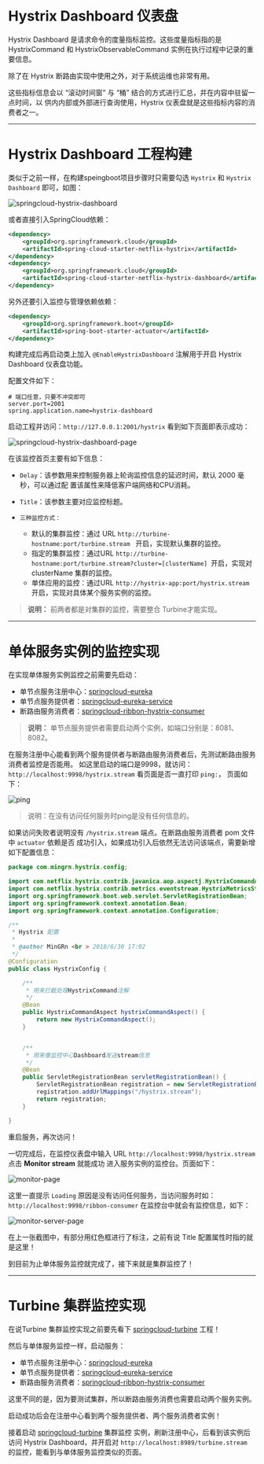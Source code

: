 # Hystrix Dashboard 仪表盘

Hystrix Dashboard 是请求命令的度量指标监控。这些度量指标指的是 HystrixCommand 和
HystrixObservableCommand 实例在执行过程中记录的重要信息。

除了在 Hystrix 断路由实现中使用之外，对于系统运维也非常有用。

这些指标信息会以 “滚动时间窗” 与 “桶” 结合的方式进行汇总，并在内容中驻留一点时间，以
供内内部或外部进行查询使用，Hystrix 仪表盘就是这些指标内容的消费者之一。

----

# Hystrix Dashboard 工程构建

类似于之前一样，在构建speingboot项目步骤时只需要勾选 `Hystrix` 和 `Hystrix Dashboard`
即可，如图：

![springcloud-hystrix-dashboard](images/springcloud-hystrix-dashboard.png)

或者直接引入SpringCloud依赖：

```xml
<dependency>
    <groupId>org.springframework.cloud</groupId>
    <artifactId>spring-cloud-starter-netflix-hystrix</artifactId>
</dependency>
<dependency>
    <groupId>org.springframework.cloud</groupId>
    <artifactId>spring-cloud-starter-netflix-hystrix-dashboard</artifactId>
</dependency>
```

另外还要引入监控与管理依赖依赖：

```xml
<dependency>
    <groupId>org.springframework.boot</groupId>
    <artifactId>spring-boot-starter-actuator</artifactId>
</dependency>
```

构建完成后再启动类上加入 `@EnableHystrixDashboard`  注解用于开启 Hystrix Dashboard
仪表盘功能。

配置文件如下：

```profile
# 端口任意，只要不冲突即可
server.port=2001
spring.application.name=hystrix-dashboard
```

启动工程并访问：`http://127.0.0.1:2001/hystrix` 看到如下页面即表示成功：

![springcloud-hystrix-dashboard-page](images/springcloud-hystrix-dashboard-page.png)

在该监控首页主要有如下信息：

* `Delay`：该参数用来控制服务器上轮询监控信息的延迟时间，默认 2000 毫秒，可以通过配
置该属性来降低客户端网络和CPU消耗。

* `Title`：该参数主要对应监控标题。

* `三种监控方式：`
  - 默认的集群监控：通过 URL `http://turbine-hostname:port/turbine.stream ` 开启，实现默认集群的监控。
  - 指定的集群监控：通过URL `http://turbine-hostname:port/turbine.stream?cluster=[clusterName] `开启，实现对 clusterName 集群的监控。
  - 单体应用的监控：通过URL `http://hystrix-app:port/hystrix.stream ` 开启，实现对具体某个服务实例的监控。

>**说明：** 前两者都是对集群的监控，需要整合 Turbine才能实现。

----

# 单体服务实例的监控实现

在实现单体服务实例监控之前需要先启动：

* 单节点服务注册中心：[springcloud-eureka](../springcloud-eureka)
* 单节点服务提供者：[springcloud-eureka-service](../springcloud-eureka-service)
* 断路由服务消费者：[springcloud-ribbon-hystrix-consumer](../springcloud-ribbon-hystrix-consumer)

>**说明：** 单节点服务提供者需要启动两个实例，如端口分别是：8081、8082。

在服务注册中心能看到两个服务提供者与断路由服务消费者后，先测试断路由服务消费者监控是否能用。
如这里启动的端口是9998，就访问：`http://localhost:9998/hystrix.stream` 看页面是否一直打印 `ping:`，
页面如下：

![ping](images/ping.png)

>说明：在没有访问任何服务时ping是没有任何信息的。

如果访问失败者说明没有 `/hystrix.stream` 端点。在断路由服务消费者 pom 文件中 `actuator` 依赖是否
成功引入，如果成功引入后依然无法访问该端点，需要新增如下配置信息：

```java
package com.mingrn.hystrix.config;

import com.netflix.hystrix.contrib.javanica.aop.aspectj.HystrixCommandAspect;
import com.netflix.hystrix.contrib.metrics.eventstream.HystrixMetricsStreamServlet;
import org.springframework.boot.web.servlet.ServletRegistrationBean;
import org.springframework.context.annotation.Bean;
import org.springframework.context.annotation.Configuration;

/**
 * Hystrix 配置
 *
 * @author MinGRn <br > 2018/6/30 17:02
 */
@Configuration
public class HystrixConfig {

	/**
	 * 用来拦截处理HystrixCommand注解
	 */
	@Bean
	public HystrixCommandAspect hystrixCommandAspect() {
		return new HystrixCommandAspect();
	}


	/**
	 * 用来像监控中心Dashboard发送stream信息
	 */
	@Bean
	public ServletRegistrationBean servletRegistrationBean() {
		ServletRegistrationBean registration = new ServletRegistrationBean(new HystrixMetricsStreamServlet());
		registration.addUrlMappings("/hystrix.stream");
		return registration;
	}

}
```

重启服务，再次访问！

一切完成后，在监控仪表盘中输入 URL `http://localhost:9998/hystrix.stream` 点击 **Monitor stream** 就能成功
进入服务实例的监控台。页面如下：

![monitor-page](images/monitor-page.png)

这里一直提示 `Loading` 原因是没有访问任何服务，当访问服务时如：`http://localhost:9998/ribbon-consumer`
在监控台中就会有监控信息，如下：

![monitor-server-page](images/monitor-server-page.png)

在上一张截图中，有部分用红色框进行了标注，之前有说 Title 配置属性时指的就是这里！

到目前为止单体服务监控就完成了，接下来就是集群监控了！

----

# Turbine 集群监控实现

在说Turbine 集群监控实现之前要先看下 [springcloud-turbine](../springcloud-turbine) 工程！

然后与单体服务监控一样，启动服务：

* 单节点服务注册中心：[springcloud-eureka](../springcloud-eureka)
* 单节点服务提供者：[springcloud-eureka-service](../springcloud-eureka-service)
* 断路由服务消费者：[springcloud-ribbon-hystrix-consumer](../springcloud-ribbon-hystrix-consumer)

这里不同的是，因为要测试集群，所以断路由服务消费也需要启动两个服务实例。

启动成功后会在注册中心看到两个服务提供者、两个服务消费者实例！

接着启动 [springcloud-turbine](../springcloud-turbine) 集群监控 实例，刷新注册中心，后看到该实例后
访问 Hystrix Dashboard，并开启对 `http://localhost:8989/turbine.stream` 的监控，能看到与单体服务监控类似的页面。
